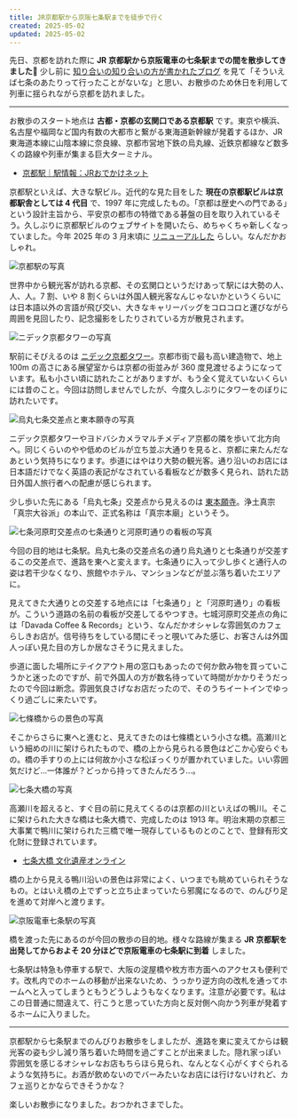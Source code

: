 ```yaml
---
title: JR京都駅から京阪七条駅までを徒歩で行く
created: 2025-05-02
updated: 2025-05-02
---
```


先日、京都を訪れた際に **JR 京都駅から京阪電車の七条駅までの間を散歩してきました🚶** 少し前に [知り合いの知り合いの方が書かれたブログ](https://petra-works.com/2025/03/25/133/) を見て「そういえば七条のあたりって行ったことがないな」と思い、お散歩のため休日を利用して列車に揺られながら京都を訪れました。

---

お散歩のスタート地点は **古都・京都の玄関口である京都駅** です。東京や横浜、名古屋や福岡など国内有数の大都市と繋がる東海道新幹線が発着するほか、JR 東海道本線に山陰本線に奈良線、京都市営地下鉄の烏丸線、近鉄京都線など数多くの路線や列車が集まる巨大ターミナル。

- [京都駅｜駅情報：JRおでかけネット](https://www.jr-odekake.net/eki/top?id=0610116)

京都駅といえば、大きな駅ビル。近代的な見た目をした **現在の京都駅ビルは京都駅舎としては 4 代目** で、1997 年に完成したもの。「京都は歴史への門である」という設計主旨から、平安京の都市の特徴である碁盤の目を取り入れているそう。久しぶりに京都駅ビルのウェブサイトを開いたら、めちゃくちゃ新しくなっていました。今年 2025 年の 3 月末頃に [リニューアルした](https://www.kyoto-station-building.co.jp/news/%e3%83%9b%e3%83%bc%e3%83%a0%e3%83%9a%e3%83%bc%e3%82%b8%e3%83%aa%e3%83%8b%e3%83%a5%e3%83%bc%e3%82%a2%e3%83%ab%e3%81%ae%e3%81%8a%e7%9f%a5%e3%82%89%e3%81%9b/) らしい。なんだかおしゃれ。

![京都駅の写真](1ef7d61b-2cf4-4f6b-7ae4-f9c11c840800)

世界中から観光客が訪れる京都、その玄関口というだけあって駅には大勢の人、人、人。7 割、いや 8 割くらいは外国人観光客なんじゃないかというくらいには日本語以外の言語が飛び交い、大きなキャリーバッグをコロコロと運びながら周囲を見回したり、記念撮影をしたりされている方が散見されます。

![ニデック京都タワーの写真](12a28079-5a1e-4314-31cc-2309e2e3e500)

駅前にそびえるのは [ニデック京都タワー](https://www.kyoto-tower.jp/)。京都市街で最も高い建造物で、地上 100m の高さにある展望室からは京都の街並みが 360 度見渡せるようになっています。私も小さい頃に訪れたことがありますが、もう全く覚えていないくらいには昔のこと。今回は訪問しませんでしたが、今度久しぶりにタワーをのぼりに訪れたいです。

![烏丸七条交差点と東本願寺の写真](b2af6936-e85d-4c07-744e-97db2e928800)

ニデック京都タワーやヨドバシカメラマルチメディア京都の隣を歩いて北方向へ。同じくらいのやや低めのビルが立ち並ぶ大通りを見ると、京都に来たんだなあという気持ちになります。歩道にはやはり大勢の観光客。通り沿いのお店には日本語だけでなく英語の表記がなされている看板などが数多く見られ、訪れた訪日外国人旅行者への配慮が感じられます。

少し歩いた先にある「烏丸七条」交差点から見えるのは [東本願寺](https://www.higashihonganji.or.jp/)。浄土真宗「真宗大谷派」の本山で、正式名称は「真宗本廟」というそう。

![七条河原町交差点の七条通りと河原町通りの看板の写真](c9af4312-6756-42c8-f68f-27ff0a36ed00)

今回の目的地は七条駅。烏丸七条の交差点名の通り烏丸通りと七条通りが交差するこの交差点で、進路を東へと変えます。七条通りに入って少し歩くと通行人の姿は若干少なくなり、旅館やホテル、マンションなどが並ぶ落ち着いたエリアに。

見えてきた大通りとの交差する地点には「七条通り」と「河原町通り」の看板が。こういう道路の名前の看板が交差してるやつすき。七城河原町交差点の角には「Davada Coffee & Records」という、なんだかオシャレな雰囲気のカフェらしきお店が。信号待ちをしている間にそっと覗いてみた感じ、お客さんは外国人っぽい見た目の方しか居なさそうに見えました。

歩道に面した場所にテイクアウト用の窓口もあったので何か飲み物を買っていこうかと迷ったのですが、前で外国人の方が数名待っていて時間がかかりそうだったので今回は断念。雰囲気良さげなお店だったので、そのうちイートインでゆっくり過ごしに来たいです。

![七條橋からの景色の写真](29379ff5-2f31-4f00-0939-93e06f491400)

そこからさらに東へと進むと、見えてきたのは七條橋という小さな橋。高瀬川という細めの川に架けられたもので、橋の上から見られる景色はどこか心安らぐもの。橋の手すりの上には何故か小さな松ぼっくりが置かれていました。いい雰囲気だけど…一体誰が？どっから持ってきたんだろう…。

![七条大橋の写真](5c35498d-b492-46f7-89d3-679ecf418f00)

高瀬川を超えると、すぐ目の前に見えてくるのは京都の川といえばの鴨川。そこに架けられた大きな橋は七条大橋で、完成したのは 1913 年。明治末期の京都三大事業で鴨川に架けられた三橋で唯一現存しているものとのことで、登録有形文化財に登録されています。

- [七条大橋 文化遺産オンライン ](https://bunka.nii.ac.jp/heritages/detail/379747)

橋の上から見える鴨川沿いの景色は非常によく、いつまでも眺めていられそうなもの。とはいえ橋の上でずっと立ち止まっていたら邪魔になるので、のんびり足を進めて対岸へと渡ります。

![京阪電車七条駅の写真](cfb42ec8-76e0-443f-9639-db334eaedd00)

橋を渡った先にあるのが今回の散歩の目的地。様々な路線が集まる **JR 京都駅を出発してからおよそ 20 分ほどで京阪電車の七条駅に到着** しました。

七条駅は特急も停車する駅で、大阪の淀屋橋や枚方市方面へのアクセスも便利です。改札内でのホームの移動が出来ないため、うっかり逆方向の改札を通ってホームへと入ってしまうともうどうしようもなくなります。注意が必要です。私はこの日普通に間違えて、行こうと思っていた方向と反対側へ向かう列車が発着するホームに入りました。

---

京都駅から七条駅までのんびりお散歩をしましたが、進路を東に変えてからは観光客の姿も少し減り落ち着いた時間を過ごすことが出来ました。隠れ家っぽい雰囲気を感じるオシャレなお店もちらほら見られ、なんとなく心がくすぐられるような気持ちに。お酒が飲めないのでバーみたいなお店には行けないけれど、カフェ巡りとかならできそうかな？

楽しいお散歩になりました。おつかれさまでした。
